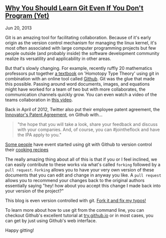## [Why You Should Learn Git Even If You Don't Program (Yet)](/posts/why-you-should-learn-git.html)
Jun 20, 2013

Git is an amazing tool for facilitating collaboration. Because of it's early origin as the version control mechanism for managing the linux kernel, it's most often associated with large computer programming projects but few people outside (and probably inside) the software development community realize its versatility and applicability in other areas. 

But that's slowly changing. For example, recently ruffly 20 mathematics professors put together [a textbook](http://homotopytypetheory.org/book/) on 'Homotopy Type Theory' using git in combination with an online tool called [Github](https://github.com/HoTT/book). Git was the glue that made this possible. Passing around word documents, images, and equations might have worked for a team of two but with more collaborates, the communication channels quickly grow. You can even watch a video of the teams collaboration in [this video](http://vimeo.com/68761218).

Back in April of 2012, Twitter also put their employee patent agreement, the [Innovator's Patent Agreement](https://blog.twitter.com/2012/introducing-innovators-patent-agreement), on Github with...

> "the hope that you will take a look, share your feedback and discuss with your companies. And, of course, you can #jointheflock and have the IPA apply to you."

[Some people](https://github.com/maxogden) have event started using git with Github to version control their [cooking recipes](https://github.com/maxogden/recipes/blob/master/soup/chicken.md)

The really amazing thing about all of this is that if you or I feel inclined, we can easily contribute to these works via what's called `forking` followed by a `pull request`. `Forking` allows you to have your very own version of these documents that you can edit and change in anyway you like. A `pull request` allows you to recommend your changes back to the original authors essentially saying "hey! how about you accept this change I made back into your version of the project?"

This blog is even version controlled with git. [Fork it and fix my typos!](https://github.com/vicapow/vicapow.github.io/blob/master/pages/posts/why-you-should-learn-git.md)

To learn more about how to use git from the command line, you can checkout Github's excellent tutorial at [try.github.io](http://try.github.io/) or in most cases, you can get by just using Github's web interface.

Happy gitting!